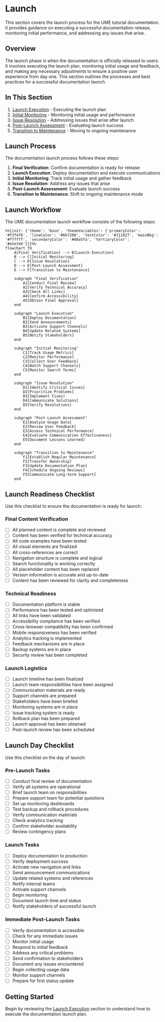 # Launch

<link rel="stylesheet" href="../../assets/css/styles.css">
<link rel="stylesheet" href="../../assets/css/ume-docs-enhancements.css">
<script src="../../assets/js/ume-docs-enhancements.js"></script>

This section covers the launch process for the UME tutorial documentation. It provides guidance on executing a successful documentation release, monitoring initial performance, and addressing any issues that arise.

## Overview

The launch phase is when the documentation is officially released to users. It involves executing the launch plan, monitoring initial usage and feedback, and making any necessary adjustments to ensure a positive user experience from day one. This section outlines the processes and best practices for a successful documentation launch.

## In This Section

1. [Launch Execution](./010-launch-execution.md) - Executing the launch plan
2. [Initial Monitoring](./020-initial-monitoring.md) - Monitoring initial usage and performance
3. [Issue Resolution](./030-issue-resolution.md) - Addressing issues that arise after launch
4. [Post-Launch Assessment](./040-post-launch-assessment.md) - Evaluating launch success
5. [Transition to Maintenance](./050-maintenance-transition.md) - Moving to ongoing maintenance

## Launch Process

The documentation launch process follows these steps:

1. **Final Verification**: Confirm documentation is ready for release
2. **Launch Execution**: Deploy documentation and execute communications
3. **Initial Monitoring**: Track initial usage and gather feedback
4. **Issue Resolution**: Address any issues that arise
5. **Post-Launch Assessment**: Evaluate launch success
6. **Transition to Maintenance**: Shift to ongoing maintenance mode

## Launch Workflow

The UME documentation launch workflow consists of the following steps:

```mermaid
%%{init: {'theme': 'base', 'themeVariables': {'primaryColor': '#f3f4f6', 'lineColor': '#6b7280', 'textColor': '#111827', 'mainBkg': '#ffffff', 'secondaryColor': '#60a5fa', 'tertiaryColor': '#e5e7eb'}}}%%
flowchart TD
    A[Final Verification] --> B[Launch Execution]
    B --> C[Initial Monitoring]
    C --> D[Issue Resolution]
    D --> E[Post-Launch Assessment]
    E --> F[Transition to Maintenance]
    
    subgraph "Final Verification"
        A1[Conduct Final Review]
        A2[Verify Technical Accuracy]
        A3[Check All Links]
        A4[Confirm Accessibility]
        A5[Obtain Final Approval]
    end
    
    subgraph "Launch Execution"
        B1[Deploy Documentation]
        B2[Send Announcements]
        B3[Activate Support Channels]
        B4[Update Related Systems]
        B5[Notify Stakeholders]
    end
    
    subgraph "Initial Monitoring"
        C1[Track Usage Metrics]
        C2[Monitor Performance]
        C3[Collect User Feedback]
        C4[Watch Support Channels]
        C5[Monitor Search Terms]
    end
    
    subgraph "Issue Resolution"
        D1[Identify Critical Issues]
        D2[Prioritize Problems]
        D3[Implement Fixes]
        D4[Communicate Solutions]
        D5[Verify Resolutions]
    end
    
    subgraph "Post-Launch Assessment"
        E1[Analyze Usage Data]
        E2[Review User Feedback]
        E3[Assess Technical Performance]
        E4[Evaluate Communication Effectiveness]
        E5[Document Lessons Learned]
    end
    
    subgraph "Transition to Maintenance"
        F1[Establish Regular Maintenance]
        F2[Transfer Ownership]
        F3[Update Documentation Plan]
        F4[Schedule Ongoing Reviews]
        F5[Communicate Long-term Support]
    end
```

## Launch Readiness Checklist

Use this checklist to ensure the documentation is ready for launch:

### Final Content Verification
- [ ] All planned content is complete and reviewed
- [ ] Content has been verified for technical accuracy
- [ ] All code examples have been tested
- [ ] All visual elements are finalized
- [ ] All cross-references are correct
- [ ] Navigation structure is complete and logical
- [ ] Search functionality is working correctly
- [ ] All placeholder content has been replaced
- [ ] Version information is accurate and up-to-date
- [ ] Content has been reviewed for clarity and completeness

### Technical Readiness
- [ ] Documentation platform is stable
- [ ] Performance has been tested and optimized
- [ ] All links have been validated
- [ ] Accessibility compliance has been verified
- [ ] Cross-browser compatibility has been confirmed
- [ ] Mobile responsiveness has been verified
- [ ] Analytics tracking is implemented
- [ ] Feedback mechanisms are in place
- [ ] Backup systems are in place
- [ ] Security review has been completed

### Launch Logistics
- [ ] Launch timeline has been finalized
- [ ] Launch team responsibilities have been assigned
- [ ] Communication materials are ready
- [ ] Support channels are prepared
- [ ] Stakeholders have been briefed
- [ ] Monitoring systems are in place
- [ ] Issue tracking system is ready
- [ ] Rollback plan has been prepared
- [ ] Launch approval has been obtained
- [ ] Post-launch review has been scheduled

## Launch Day Checklist

Use this checklist on the day of launch:

### Pre-Launch Tasks
- [ ] Conduct final review of documentation
- [ ] Verify all systems are operational
- [ ] Brief launch team on responsibilities
- [ ] Prepare support team for potential questions
- [ ] Set up monitoring dashboards
- [ ] Test backup and rollback procedures
- [ ] Verify communication materials
- [ ] Check analytics tracking
- [ ] Confirm stakeholder availability
- [ ] Review contingency plans

### Launch Tasks
- [ ] Deploy documentation to production
- [ ] Verify deployment success
- [ ] Activate new navigation and links
- [ ] Send announcement communications
- [ ] Update related systems and references
- [ ] Notify internal teams
- [ ] Activate support channels
- [ ] Begin monitoring
- [ ] Document launch time and status
- [ ] Notify stakeholders of successful launch

### Immediate Post-Launch Tasks
- [ ] Verify documentation is accessible
- [ ] Check for any immediate issues
- [ ] Monitor initial usage
- [ ] Respond to initial feedback
- [ ] Address any critical problems
- [ ] Send confirmation to stakeholders
- [ ] Document any issues encountered
- [ ] Begin collecting usage data
- [ ] Monitor support channels
- [ ] Prepare for first status update

## Getting Started

Begin by reviewing the [Launch Execution](./010-launch-execution.md) section to understand how to execute the documentation launch plan.
